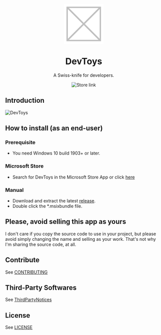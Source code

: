 <p align="center">
  <img width="128" align="center" src="src/dev/startup/DevTools.Startup/Assets/Logo/Square150x150Logo.scale-200.png">
</p>
<h1 align="center">
  DevToys
</h1>
<p align="center">
  A Swiss-knife for developers.
</p>
<p align="center">
  <a style="text-decoration:none" href="//TODO">
    <img src="https://img.shields.io/badge/Microsoft%20Store-DevToys-green" alt="Store link" />
  </a>
</p>

## Introduction

![DevToys](//TODO-Screenshot.png)

## How to install (as an end-user)

### Prerequisite
- You need Windows 10 build 1903+ or later.

### Microsoft Store
- Search for DevToys in the Microsoft Store App or click [here](//TODO)

### Manual

- Download and extract the latest [release](//TODO).
- Double click the *.msixbundle file.

## Please, avoid selling this app as yours

I don't care if you copy the source code to use in your project, but please avoid simply changing the name and selling as your work. 
That's not why I'm sharing the source code, at all.

## Contribute
See [CONTRIBUTING](CONTRIBUTING.md)

## Third-Party Softwares

See [ThirdPartyNotices](//TODO)

## License

See [LICENSE](//TODO)